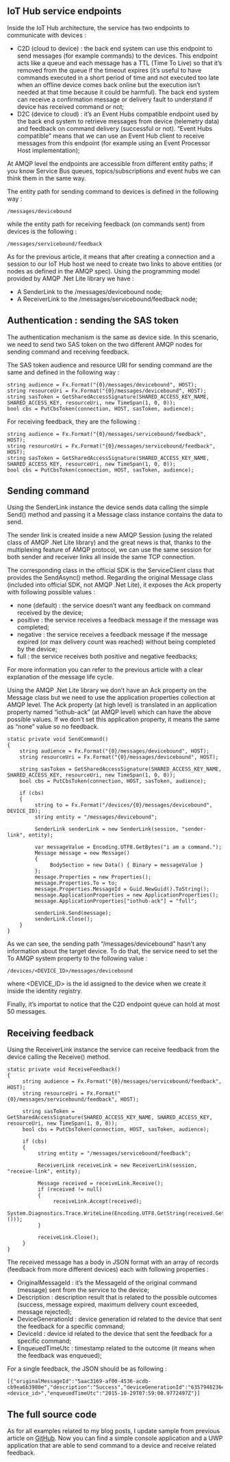 ## IoT Hub service endpoints

Inside the IoT Hub architecture, the service has two endpoints to communicate with devices :

* C2D (cloud to device) : the back end system can use this endpoint to send messages (for example commands) to the devices. This endpoint acts like a queue and each message has a TTL (Time To Live) so that it’s removed from the queue if the timeout expires (it’s useful to have commands executed in a short period of time and not executed too late when an offline device comes back online but the execution isn’t needed at that time because it could be harmful). The back end system can receive a confirmation message or delivery fault to understand if device has received command or not;
* D2C (device to cloud) : it’s an Event Hubs compatible endpoint used by the back end system to retrieve messages from device (telemetry data) and feedback on command delivery (successful or not). “Event Hubs compatible” means that we can use an Event Hub client to receive messages from this endpoint (for example using an Event Processor Host implementation);

At AMQP level the endpoints are accessible from different entity paths; if you know Service Bus queues, topics/subscriptions and event hubs we can think them in the same way.

The entity path for sending command to devices is defined in the following way :

```
/messages/devicebound
```

while the entity path for receiving feedback (on commands sent) from devices is the following :

```
/messages/servicebound/feedback
```

As for the previous article, it means that after creating a connection and a session to our IoT Hub host we need to create two links to above entities (or nodes as defined in the AMQP spec). Using the programming model provided by AMQP .Net Lite library we have :

* A SenderLink to the /messages/devicebound node;
* A ReceiverLink to the /messages/servicebound/feedback node;

## Authentication : sending the SAS token

The authentication mechanism is the same as device side. In this scenario, we need to send two SAS token on the two different AMQP nodes for sending command and receiving feedback.

The SAS token audience and resource URI for sending command are the same and defined in the following way :

```
string audience = Fx.Format("{0}/messages/devicebound", HOST);
string resourceUri = Fx.Format("{0}/messages/devicebound", HOST);
string sasToken = GetSharedAccessSignature(SHARED_ACCESS_KEY_NAME, SHARED_ACCESS_KEY, resourceUri, new TimeSpan(1, 0, 0));
bool cbs = PutCbsToken(connection, HOST, sasToken, audience);
```

For receiving feedback, they are the following :

```
string audience = Fx.Format("{0}/messages/servicebound/feedback", HOST);
string resourceUri = Fx.Format("{0}/messages/servicebound/feedback", HOST);
string sasToken = GetSharedAccessSignature(SHARED_ACCESS_KEY_NAME, SHARED_ACCESS_KEY, resourceUri, new TimeSpan(1, 0, 0));
bool cbs = PutCbsToken(connection, HOST, sasToken, audience);
```

## Sending command

Using the SenderLink instance the device sends data calling the simple Send() method and passing it a Message class instance contains the data to send.

The sender link is created inside a new AMQP Session (using the related class of AMQP .Net Lite library) and the great news is that, thanks to the multiplexing feature of AMQP protocol, we can use the same session for both sender and receiver links all inside the same TCP connection.

The corresponding class in the official SDK is the ServiceClient class that provides the SendAsync() method. Regarding the original Message class (included into official SDK, not AMQP .Net Lite), it exposes the Ack property with following possible values :

* none (default) : the service doesn’t want any feedback on command received by the device;
* positive : the service receives a feedback message if the message was completed;
* negative : the service receives a feedback message if the message expired (or max delivery count was reached) without being completed by the device;
* full : the service receives both positive and negative feedbacks;

For more information you can refer to the previous article with a clear explanation of the message life cycle.

Using the AMQP .Net Lite library we don’t have an Ack property on the Message class but we need to use the application properties collection at AMQP level. The Ack property (at high level) is translated in an application property named “iothub-ack” (at AMQP level) which can have the above possible values. If we don’t set this application property, it means the same as “none” value so no feedback.

```
static private void SendCommand()
{
    string audience = Fx.Format("{0}/messages/devicebound", HOST);
    string resourceUri = Fx.Format("{0}/messages/devicebound", HOST);
 
    string sasToken = GetSharedAccessSignature(SHARED_ACCESS_KEY_NAME, SHARED_ACCESS_KEY, resourceUri, new TimeSpan(1, 0, 0));
    bool cbs = PutCbsToken(connection, HOST, sasToken, audience);
 
    if (cbs)
    {
         string to = Fx.Format("/devices/{0}/messages/devicebound", DEVICE_ID);
         string entity = "/messages/devicebound";
 
         SenderLink senderLink = new SenderLink(session, "sender-link", entity);
 
         var messageValue = Encoding.UTF8.GetBytes("i am a command.");
         Message message = new Message()
         {
              BodySection = new Data() { Binary = messageValue }
         };
         message.Properties = new Properties();
         message.Properties.To = to;
         message.Properties.MessageId = Guid.NewGuid().ToString();
         message.ApplicationProperties = new ApplicationProperties();
         message.ApplicationProperties["iothub-ack"] = "full";
 
         senderLink.Send(message);
         senderLink.Close();
    }
}
```

As we can see, the sending path “/messages/devicebound” hasn’t any information about the target device. To do that, the service need to set the To AMQP system property to the following value :

```
/devices/<DEVICE_ID>/messages/devicebound
```

where <DEVICE_ID> is the id assigned to the device when we create it inside the identity registry.

Finally, it’s importat to notice that the C2D endpoint queue can hold at most 50 messages.

## Receiving feedback

Using the ReceiverLink instance the service can receive feedback from the device calling the Receive() method.

```
static private void ReceiveFeedback()
{
     string audience = Fx.Format("{0}/messages/servicebound/feedback", HOST);
     string resourceUri = Fx.Format("{0}/messages/servicebound/feedback", HOST);
 
     string sasToken = GetSharedAccessSignature(SHARED_ACCESS_KEY_NAME, SHARED_ACCESS_KEY, resourceUri, new TimeSpan(1, 0, 0));
     bool cbs = PutCbsToken(connection, HOST, sasToken, audience);
 
     if (cbs)
     {
          string entity = "/messages/servicebound/feedback";
 
          ReceiverLink receiveLink = new ReceiverLink(session, "receive-link", entity);
 
          Message received = receiveLink.Receive();
          if (received != null)
          {
               receiveLink.Accept(received);
               System.Diagnostics.Trace.WriteLine(Encoding.UTF8.GetString(received.GetBody<byte[]>()));
          }
 
          receiveLink.Close();
     }
}
```

The received message has a body in JSON format with an array of records (feedback from more different devices) each with following properties :

* OriginalMessageId : it’s the MessageId of the original command (message) sent from the service to the device;
* Description : description result that is related to the possible outcomes (success, message expired, maximum delivery count exceeded, message rejected);
* DeviceGenerationId : device generation id related to the device that sent the feedback for a specific command;
* DeviceId : device id related to the device that sent the feedback for a specific command;
* EnqueuedTimeUtc : timestamp related to the outcome (it means when the feedback was enqueued);

For a single feedback, the JSON should be as following :

```
[{"originalMessageId":"5aac3169-af00-4536-acdb-cb9ea6b3980e","description":"Success","deviceGenerationId":"635794823643795743","deviceId":"<device_id>","enqueuedTimeUtc":"2015-10-29T07:59:00.9772497Z"}]
```

## The full source code

As for all examples related to my blog posts, I update sample from previous article on [GitHub](https://github.com/ppatierno/codesamples/tree/master/IoTHubAmqp). Now you can find a simple console application and a UWP application that are able to send command to a device and receive related feedback.
